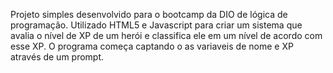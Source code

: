 Projeto simples desenvolvido para o bootcamp da DIO de lógica de programação.
Utilizado HTML5 e Javascript para criar um sistema que avalia o nível de XP de um herói e classifica ele em um nível de acordo com esse XP.
O programa começa captando o as variaveis de nome e XP através de um prompt.
